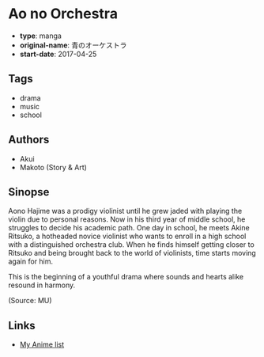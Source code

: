 # Ao no Orchestra

-   **type**: manga
-   **original-name**: 青のオーケストラ
-   **start-date**: 2017-04-25

## Tags

-   drama
-   music
-   school

## Authors

-   Akui
-   Makoto (Story & Art)

## Sinopse

Aono Hajime was a prodigy violinist until he grew jaded with playing the violin due to personal reasons. Now in his third year of middle school, he struggles to decide his academic path. One day in school, he meets Akine Ritsuko, a hotheaded novice violinist who wants to enroll in a high school with a distinguished orchestra club. When he finds himself getting closer to Ritsuko and being brought back to the world of violinists, time starts moving again for him.

This is the beginning of a youthful drama where sounds and hearts alike resound in harmony.

(Source: MU)

## Links

-   [My Anime list](https://myanimelist.net/manga/106937/Ao_no_Orchestra)
